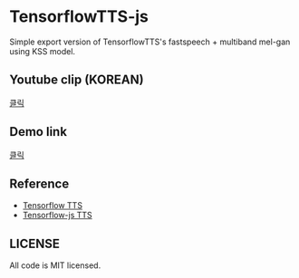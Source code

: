 # TensorflowTTS-js
Simple export version of TensorflowTTS's fastspeech + multiband mel-gan using KSS model.



## Youtube clip (KOREAN)
[클릭](https://youtu.be/lM0vXq0VSZ4)

## Demo link
[클릭](https://coolseaweed.github.io/TensorflowTTS-js/)


## Reference
- [Tensorflow TTS](https://github.com/TensorSpeech/TensorFlowTTS)
- [Tensorflow-js TTS](https://github.com/TensorSpeech/TensorFlowTTS)

## LICENSE
All code is MIT licensed.
